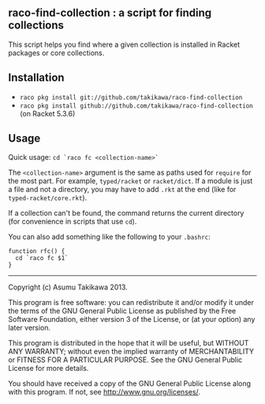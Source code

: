 raco-find-collection : a script for finding collections
-------------------------------------------------------

This script helps you find where a given collection is
installed in Racket packages or core collections.

Installation
------------

  * `raco pkg install git://github.com/takikawa/raco-find-collection`
  * `raco pkg install github://github.com/takikawa/raco-find-collection` (on Racket 5.3.6)

Usage
-----

Quick usage: `` cd `raco fc <collection-name>` ``

The `<collection-name>` argument is the same as paths used
for `require` for the most part. For example, `typed/racket`
or `racket/dict`. If a module is just a file and not a
directory, you may have to add `.rkt` at the end (like
for `typed-racket/core.rkt`).

If a collection can't be found, the command returns the
current directory (for convenience in scripts that use `cd`).

You can also add something like the following to your `.bashrc`:

````
function rfc() {
  cd `raco fc $1`
}
````

---

Copyright (c) Asumu Takikawa 2013.

This program is free software: you can redistribute it and/or modify
it under the terms of the GNU General Public License as published by
the Free Software Foundation, either version 3 of the License, or
(at your option) any later version.

This program is distributed in the hope that it will be useful,
but WITHOUT ANY WARRANTY; without even the implied warranty of
MERCHANTABILITY or FITNESS FOR A PARTICULAR PURPOSE.  See the
GNU General Public License for more details.

You should have received a copy of the GNU General Public License
along with this program.  If not, see <http://www.gnu.org/licenses/>.
